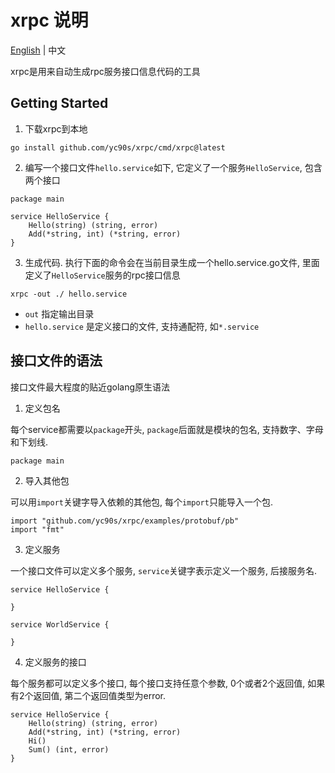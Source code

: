 # xrpc 说明
[English](README_en.md) | 中文

xrpc是用来自动生成rpc服务接口信息代码的工具

## Getting Started
1. 下载xrpc到本地
```git
go install github.com/yc90s/xrpc/cmd/xrpc@latest
```


2. 编写一个接口文件`hello.service`如下, 它定义了一个服务`HelloService`, 包含两个接口
```
package main

service HelloService {
    Hello(string) (string, error)
    Add(*string, int) (*string, error)
}
```


3. 生成代码. 执行下面的命令会在当前目录生成一个hello.service.go文件, 里面定义了`HelloService`服务的rpc接口信息
```
xrpc -out ./ hello.service
```
* `out` 指定输出目录
* `hello.service` 是定义接口的文件, 支持通配符, 如`*.service`

## 接口文件的语法
接口文件最大程度的贴近golang原生语法

1. 定义包名
   
每个service都需要以`package`开头, `package`后面就是模块的包名, 支持数字、字母和下划线.
```
package main
```

2. 导入其他包
   
可以用`import`关键字导入依赖的其他包, 每个`import`只能导入一个包.
```
import "github.com/yc90s/xrpc/examples/protobuf/pb"
import "fmt"
```

3. 定义服务
   
一个接口文件可以定义多个服务, `service`关键字表示定义一个服务, 后接服务名.
```
service HelloService {

}

service WorldService {

}
```

4. 定义服务的接口
   
每个服务都可以定义多个接口, 每个接口支持任意个参数, 0个或者2个返回值, 如果有2个返回值, 第二个返回值类型为error.
```
service HelloService {
    Hello(string) (string, error)
    Add(*string, int) (*string, error)
    Hi()
    Sum() (int, error)
}
```
